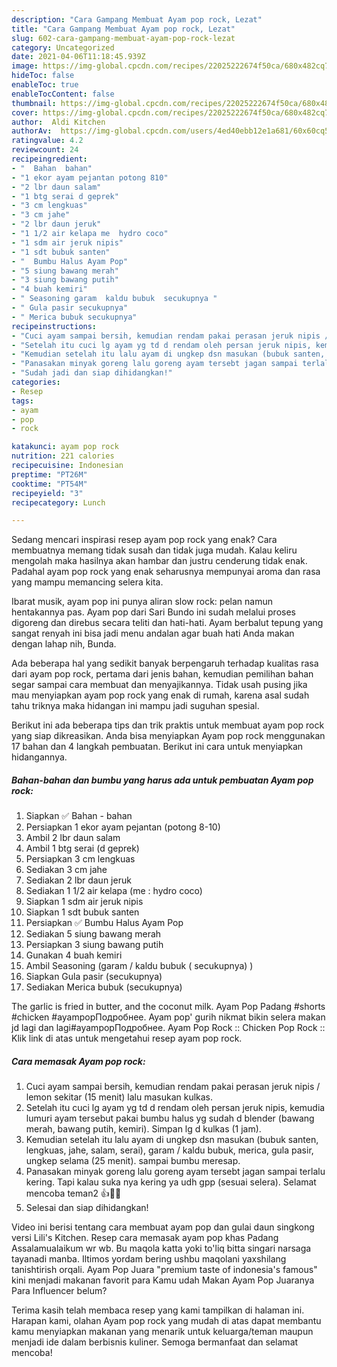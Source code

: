```yaml
---
description: "Cara Gampang Membuat Ayam pop rock, Lezat"
title: "Cara Gampang Membuat Ayam pop rock, Lezat"
slug: 602-cara-gampang-membuat-ayam-pop-rock-lezat
category: Uncategorized
date: 2021-04-06T11:18:45.939Z
image: https://img-global.cpcdn.com/recipes/22025222674f50ca/680x482cq70/ayam-pop-rock-foto-resep-utama.jpg
hideToc: false
enableToc: true
enableTocContent: false
thumbnail: https://img-global.cpcdn.com/recipes/22025222674f50ca/680x482cq70/ayam-pop-rock-foto-resep-utama.jpg
cover: https://img-global.cpcdn.com/recipes/22025222674f50ca/680x482cq70/ayam-pop-rock-foto-resep-utama.jpg
author:  Aldi Kitchen
authorAv:  https://img-global.cpcdn.com/users/4ed40ebb12e1a681/60x60cq50/avatar.jpg
ratingvalue: 4.2
reviewcount: 24
recipeingredient:
- "  Bahan  bahan"
- "1 ekor ayam pejantan potong 810"
- "2 lbr daun salam"
- "1 btg serai d geprek"
- "3 cm lengkuas"
- "3 cm jahe"
- "2 lbr daun jeruk"
- "1 1/2 air kelapa me  hydro coco"
- "1 sdm air jeruk nipis"
- "1 sdt bubuk santen"
- "  Bumbu Halus Ayam Pop"
- "5 siung bawang merah"
- "3 siung bawang putih"
- "4 buah kemiri"
- " Seasoning garam  kaldu bubuk  secukupnya "
- " Gula pasir secukupnya"
- " Merica bubuk secukupnya"
recipeinstructions:
- "Cuci ayam sampai bersih, kemudian rendam pakai perasan jeruk nipis / lemon sekitar (15 menit) lalu masukan kulkas."
- "Setelah itu cuci lg ayam yg td d rendam oleh persan jeruk nipis, kemudia lumuri ayam tersebut pakai bumbu halus yg sudah d blender (bawang merah, bawang putih, kemiri). Simpan lg d kulkas (1 jam)."
- "Kemudian setelah itu lalu ayam di ungkep dsn masukan (bubuk santen, lengkuas, jahe, salam, serai), garam / kaldu bubuk, merica, gula pasir, ungkep selama (25 menit). sampai bumbu meresap."
- "Panasakan minyak goreng lalu goreng ayam tersebt jagan sampai terlalu kering. Tapi kalau suka nya kering ya udh gpp (sesuai selera). Selamat mencoba teman2 👍👨‍🍳"
- "Sudah jadi dan siap dihidangkan!"
categories:
- Resep
tags:
- ayam
- pop
- rock

katakunci: ayam pop rock 
nutrition: 221 calories
recipecuisine: Indonesian
preptime: "PT26M"
cooktime: "PT54M"
recipeyield: "3"
recipecategory: Lunch

---
```



Sedang mencari inspirasi resep ayam pop rock yang enak? Cara membuatnya memang tidak susah dan tidak juga mudah. Kalau keliru mengolah maka hasilnya akan hambar dan justru cenderung tidak enak. Padahal ayam pop rock yang enak seharusnya mempunyai aroma dan rasa yang mampu memancing selera kita.


Ibarat musik, ayam pop ini punya aliran slow rock: pelan namun hentakannya pas. Ayam pop dari Sari Bundo ini sudah melalui proses digoreng dan direbus secara teliti dan hati-hati. Ayam berbalut tepung yang sangat renyah ini bisa jadi menu andalan agar buah hati Anda makan dengan lahap nih, Bunda.

Ada beberapa hal yang sedikit banyak berpengaruh terhadap kualitas rasa dari ayam pop rock, pertama dari jenis bahan, kemudian pemilihan bahan segar sampai cara membuat dan menyajikannya. Tidak usah pusing jika mau menyiapkan ayam pop rock yang enak di rumah, karena asal sudah tahu triknya maka hidangan ini mampu jadi suguhan spesial.


Berikut ini ada beberapa tips dan trik praktis untuk membuat ayam pop rock yang siap dikreasikan. Anda bisa menyiapkan Ayam pop rock menggunakan 17 bahan dan 4 langkah pembuatan. Berikut ini cara untuk menyiapkan hidangannya.

<!--inarticleads1-->

##### Bahan-bahan dan bumbu yang harus ada untuk pembuatan Ayam pop rock:

1. Siapkan  ✅ Bahan - bahan
1. Persiapkan 1 ekor ayam pejantan (potong 8-10)
1. Ambil 2 lbr daun salam
1. Ambil 1 btg serai (d geprek)
1. Persiapkan 3 cm lengkuas
1. Sediakan 3 cm jahe
1. Sediakan 2 lbr daun jeruk
1. Sediakan 1 1/2 air kelapa (me : hydro coco)
1. Siapkan 1 sdm air jeruk nipis
1. Siapkan 1 sdt bubuk santen
1. Persiapkan  ✅ Bumbu Halus Ayam Pop
1. Sediakan 5 siung bawang merah
1. Persiapkan 3 siung bawang putih
1. Gunakan 4 buah kemiri
1. Ambil  Seasoning (garam / kaldu bubuk ( secukupnya) )
1. Siapkan  Gula pasir (secukupnya)
1. Sediakan  Merica bubuk (secukupnya)


The garlic is fried in butter, and the coconut milk. Ayam Pop Padang #shorts #chicken #ayampopПодробнее. Ayam pop&#39; gurih nikmat bikin selera makan jd lagi dan lagi#ayampopПодробнее. Ayam Pop Rock :: Chicken Pop Rock :: Klik link di atas untuk mengetahui resep ayam pop rock. 

<!--inarticleads2-->

##### Cara memasak Ayam pop rock:

1. Cuci ayam sampai bersih, kemudian rendam pakai perasan jeruk nipis / lemon sekitar (15 menit) lalu masukan kulkas.
1. Setelah itu cuci lg ayam yg td d rendam oleh persan jeruk nipis, kemudia lumuri ayam tersebut pakai bumbu halus yg sudah d blender (bawang merah, bawang putih, kemiri). Simpan lg d kulkas (1 jam).
1. Kemudian setelah itu lalu ayam di ungkep dsn masukan (bubuk santen, lengkuas, jahe, salam, serai), garam / kaldu bubuk, merica, gula pasir, ungkep selama (25 menit). sampai bumbu meresap.
1. Panasakan minyak goreng lalu goreng ayam tersebt jagan sampai terlalu kering. Tapi kalau suka nya kering ya udh gpp (sesuai selera). Selamat mencoba teman2 👍👨‍🍳
1. Selesai dan siap dihidangkan!

Video ini berisi tentang cara membuat ayam pop dan gulai daun singkong versi Lili&#39;s Kitchen. Resep cara memasak ayam pop khas Padang Assalamualaikum wr wb. Bu maqola katta yoki to&#39;liq bitta singari narsaga tayanadi manba. Iltimos yordam bering ushbu maqolani yaxshilang tanishtirish orqali. Ayam Pop Juara &#34;premium taste of indonesia&#39;s famous&#34; kini menjadi makanan favorit para Kamu udah Makan Ayam Pop Juaranya Para Influencer belum? 

Terima kasih telah membaca resep yang kami tampilkan di halaman ini. Harapan kami, olahan Ayam pop rock yang mudah di atas dapat membantu kamu menyiapkan makanan yang menarik untuk keluarga/teman maupun menjadi ide dalam berbisnis kuliner. Semoga bermanfaat dan selamat mencoba!
